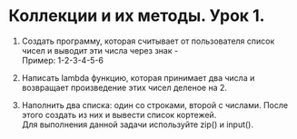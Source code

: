 # Коллекции и их методы. Урок 1.

1. Создать программу, которая считывает от пользователя список чисел и выводит эти числа через знак -  
Пример: 1-2-3-4-5-6

2. Написать lambda функцию, которая принимает два числа и возвращает произведение этих чисел деленое на 2.

3. Наполнить два списка: один со строками, второй с числами. После этого создать из них и вывести список кортежей.  
Для выполнения данной задачи используйте zip() и input().
